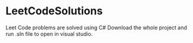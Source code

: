 # LeetCodeSolutions

Leet Code problems are solved using C#
Download the whole project and run .sln file to open in visual studio.

